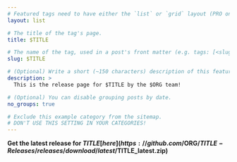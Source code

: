 ```yaml
---
# Featured tags need to have either the `list` or `grid` layout (PRO only).
layout: list

# The title of the tag's page.
title: $TITLE

# The name of the tag, used in a post's front matter (e.g. tags: [<slug>]).
slug: $TITLE

# (Optional) Write a short (~150 characters) description of this featured tag.
description: >
  This is the release page for $TITLE by the $ORG team!

# (Optional) You can disable grouping posts by date.
no_groups: true

# Exclude this example category from the sitemap.
# DON'T USE THIS SETTING IN YOUR CATEGORIES!
---
```


**Get the latest release for $TITLE [here](https://github.com/$ORG/$TITLE-Releases/releases/download/latest/$TITLE_latest.zip)**